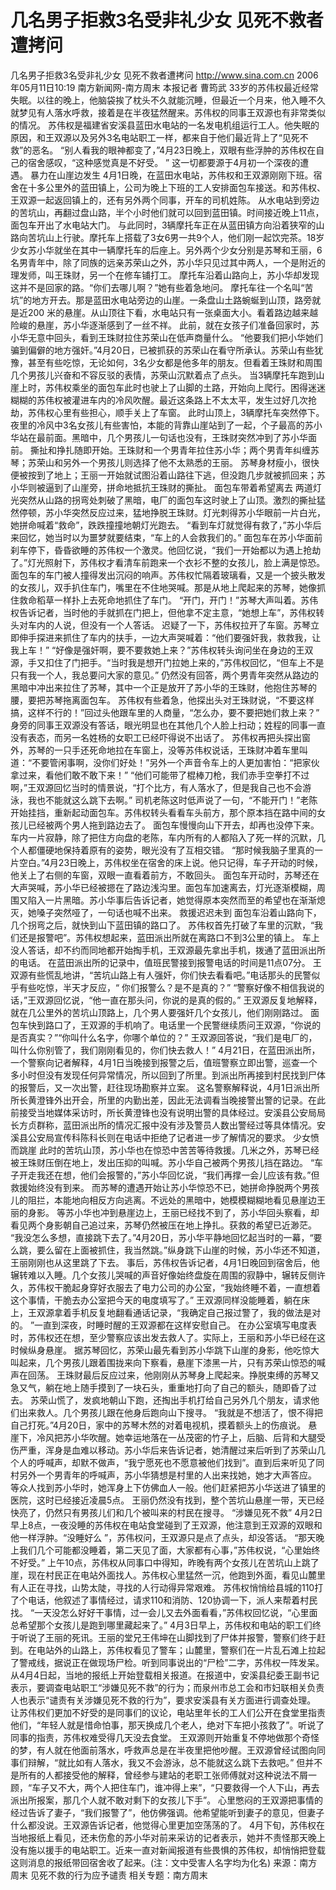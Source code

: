 # 几名男子拒救3名受非礼少女 见死不救者遭拷问

几名男子拒救3名受非礼少女 见死不救者遭拷问
http://www.sina.com.cn 2006年05月11日10:19 南方新闻网-南方周末
本报记者 曹筠武
33岁的苏伟权最近经常失眠。以往的晚上，他脑袋挨了枕头不久就能沉睡，但最近一个月来，他入睡不久就梦见有人落水呼救，接着是在半夜猛然醒来。苏伟权的同事王双源也有非常类似的情况。
苏伟权是福建省安溪县蓝田水电站的一名发电机组运行工人。他失眠的原因，和王双源以及另外3名电站职工一样，都来自于他们最近背上了“见死不救”的恶名。
“别人看我的眼神都变了，”4月23日晚上，双眼有些浮肿的苏伟权在自己的宿舍感叹，“这种感觉真是不好受。 ”
这一切都要源于4月初一个深夜的遭遇。
暴力在山崖边发生
4月1日晚，在蓝田水电站，苏伟权和王双源刚刚下班。宿舍在十多公里外的蓝田镇上，公司为晚上下班的工人安排面包车接送。和苏伟权、王双源一起返回镇上的，还有另外两个同事，开车的司机姓陈。
从水电站到旁边的苦坑山，再翻过盘山路，半个小时他们就可以回到蓝田镇。时间接近晚上11点，面包车开出了水电站大门。
与此同时，3辆摩托车正在从蓝田镇方向沿着狭窄的山路向苦坑山上行驶。摩托车上搭载了3女6男一共9个人，他们刚一起饮完茶。18岁少女苏小华就坐在其中一辆摩托车的后座上。另外两个少女分别是苏琴和王丽，6名男青年中，除了同族的远亲苏荣山之外，苏小华只见过其中两人，一个是附近的理发师，叫王珠财，另一个在修车铺打工。
摩托车沿着山路向上，苏小华却发现这并不是回家的路。“你们去哪儿啊？”她有些着急地问。
摩托车往一个名叫“苦坑”的地方开去。那是蓝田水电站旁边的山崖。一条盘山土路蜿蜒到山顶，路旁就是近200 米的悬崖。从山顶往下看，水电站只有一张桌面大小。看着路边越来越险峻的悬崖，苏小华逐渐感到了一丝不祥。
此前，就在女孩子们准备回家时，苏小华无意中回头，看到王珠财拉住苏荣山在低声商量什么。
“他要我们把小华她们骗到偏僻的地方强奸。”4月20日，已被抓获的苏荣山在看守所承认。苏荣山有些犹豫，甚至有些吃惊，无论如何，3名少女都是他多年的朋友。但看着王珠财和周围几个男孩儿兴奋和不容反驳的表情，苏荣山沉默着点了点头。
当3辆摩托车跑到山崖上时，苏伟权乘坐的面包车此时也驶上了山脚的土路，开始向上爬行。困得迷迷糊糊的苏伟权被灌进车内的冷风吹醒。最近这条路上不太太平，发生过好几次抢劫，苏伟权心里有些担心，顺手关上了车窗。
此时山顶上，3辆摩托车突然停下。夜里的冷风中3名女孩儿有些害怕，本能的背靠山崖站到了一起，个子最高的苏小华站在最前面。黑暗中，几个男孩儿一句话也没有，王珠财突然冲到了苏小华面前。
撕扯和挣扎随即开始。王珠财和一个男青年拉住苏小华；两个男青年纠缠苏琴；苏荣山和另外一个男孩儿则选择了他不太熟悉的王丽。
苏琴身材瘦小，很快便被按到了地上；王丽一开始就试图沿着山路往下逃，但没跑几步就被抓回来；苏小华则被逼到了山崖旁，拼命地抵抗王珠财的撕扯。
面包车带着希望离去
两道灯光突然从山路的拐弯处刺破了黑暗，电厂的面包车这时驶上了山顶。激烈的撕扯猛然停顿，苏小华突然反应过来，猛地挣脱王珠财。灯光刺得苏小华眼前一片白光，她拼命喊着“救命”，跌跌撞撞地朝灯光跑去。
“看到车灯就觉得有救了，”苏小华后来回忆，她当时以为噩梦就要结束，“车上的人会救我们的。”
面包车在苏小华面前刹车停下，昏昏欲睡的苏伟权一个激灵。他回忆说，“我们一开始都以为遇上抢劫了。”灯光照射下，苏伟权才看清车前跑来一个衣衫不整的女孩儿，脸上满是惊恐。
面包车的车门被人撞得发出沉闷的响声。苏伟权忙隔着玻璃看，又是一个披头散发的女孩儿，双手扒住车门，嘴里在不住地哭喊。那是从地上爬起来的苏琴，她像抓住救命稻草一样扑上去死命地抓住了车门。
“开门，开门！”苏琴大声叫着。苏伟权告诉记者，当时他的手就抓在门把上，但他拿不定主意，“她想上车”，苏伟权转头对车内的人说，但没有一个人答话。
迟疑了一下，苏伟权拉开了车窗。苏琴立即伸手探进来抓住了车内的扶手，一边大声哭喊着：“他们要强奸我，救救我，让我上车！”
“好像是强奸啊，要不要救她上来？”苏伟权转头询问坐在身边的王双源，手又扣住了门把手。“当时我是想开门拉她上来的，”苏伟权回忆，“但车上不是只有我一个人，我总要问大家的意见。”
仍然没有回答，两个男青年突然从路边的黑暗中冲出来拉住了苏琴，其中一个正是放开了苏小华的王珠财，他抱住苏琴的腰，要把苏琴拖离面包车。
苏伟权有些着急，他探出头对王珠财说，“不要这样搞，这样不行的！”回过头他跟车里的人商量，“怎么办，要不要把她们救上来？”
身旁的同事王双源没有答话，眼光明显也在其他几个人脸上扫动；姓程的同事一直没有表态，而另一名姓杨的女职工已经吓得说不出话了。
苏伟权再把头探出窗外，苏琴的一只手还死命地拉在车窗上，没等苏伟权说话，王珠财冲着车里叫道：“不要管闲事啊，没你们好处！”另外一个声音令车上的人更加害怕：“把家伙拿过来，看他们敢不敢下来！”
“他们可能带了棍棒刀枪，我们赤手空拳打不过啊，”王双源回忆当时的情景说，“打个比方，有人落水了，但是我自己也不会游泳，我也不能就这么跳下去啊。”
司机老陈这时低声说了一句，“不能开门！”老陈开始挂挡，重新起动面包车。苏伟权转头看看车头前方，那个原本挡在路中间的女孩儿已经被两个男人拖到路边去了。
面包车慢慢向山下开去，却再也没停下来。车内一片寂静，除了把住方向盘的老陈，车内所有的人都陷入了死一样的沉默，几个人都僵硬地保持着原有的姿势，眼光没有了互相交错。
“那时候我脑子里真的一片空白。”4月23日晚上，苏伟权坐在宿舍的床上说。他只记得，车子开动的时候，他关上了右侧的车窗，双眼一直看着前方，不敢回头。
面包车开动时，苏琴还在大声哭喊，苏小华已经被摁在了路边浅沟里。面包车加速离去，灯光逐渐模糊，周围又陷入一片黑暗。苏小华事后告诉记者，她觉得原本突然而至的希望也在渐渐熄灭，她嗓子突然哑了，一句话也喊不出来。
救援迟迟未到
面包车沿着山路向下，几个拐弯之后，就快到山下蓝田镇的路口了。
苏伟权首先打破了车里的沉默，“我们还是报警吧”。苏伟权想起来，蓝田派出所就在离路口不到3公里的镇上。
车上没人答话，却不约而同地都开始掏手机，王双源最先拿出手机，拨通了蓝田派出所的电话。
在蓝田派出所的记录中，值班民警接到报警电话的时间是11点07分。
王双源有些慌乱地讲，“苦坑山路上有人强奸，你们快去看看吧。”电话那头的民警似乎有些吃惊，半天才反应，“ 你们报警么？是不是真的？”
“警察好像不相信我说的话，”王双源回忆说，“他一直在那头问，你说的是真的假的。”
王双源反复地解释，就在几公里外的苦坑山顶路上，几个男人要强奸几个女孩儿，他们刚刚路过。
面包车快到路口了，王双源的手机响了。电话里一个民警继续质问王双源，“你说的是否真实？”“你叫什么名字，你哪个单位的？”
王双源回答说，“我们是电厂的，叫什么你别管了，我们刚刚看见的，你们快去救人！”
4月21日，在蓝田派出所，一个警察向记者解释，4月1日当晚接到报警之后，值班警察立即出警，巡查一个多小时但没有发现任何异常情况，所以回到了所里。到派出所再接到村民找到尸体的报警后，又一次出警，赶往现场勘察并立案。
这名警察解释说，4月1日派出所所长黄澄锋外出开会，所里的内勤出差，因此无法调看当晚接警出警的记录。在此前接受当地媒体采访时，所长黄澄锋也没有说明出警的具体经过。安溪县公安局局长方贞群称，蓝田派出所的情况汇报中没有涉及警员人数出警经过等具体情况。安溪县公安局宣传科陈科长则在电话中拒绝了记者进一步了解情况的要求。
少女愤而跳崖
此时的苦坑山顶，苏小华也在惊恐中苦苦等待救援。几米之外，苏琴已经被王珠财压倒在地上，发出压抑的叫喊。苏小华自己被两个男孩儿挡在路边。
“车子开走我还在想，他们会报警的，”苏小华回忆说，“我们再撑一会儿应该有救。”但救援始终没有到来。
而苏琴的遭遇开始让苏小华惊恐不已，她拼命挣脱两个男孩儿的阻拦，本能地向相反方向逃离。不远处的黑暗中，她模模糊糊地看见悬崖边王丽的身影。
等苏小华也冲到悬崖边上，王丽已经找不到了，苏小华回头察看，却看见两个身影朝自己追过来，苏琴仍然被压在地上挣扎。获救的希望已近渺茫。
“我没怎么多想，直接跳下去了。”4月20日，苏小华平静地回忆起当时的一幕，“要么跳，要么留在上面被抓住，我当然跳。”纵身跳下山崖的时候，苏小华还不知道，王丽刚刚也从这里跳了下去。
事后，苏伟权告诉记者，4月1日晚回到宿舍后，他辗转难以入睡。几个女孩儿哭喊的声音好像始终盘旋在周围的寂静中，辗转反侧许久，苏伟权干脆起身穿好衣服去了电力公司的办公室，“我始终睡不着，一直想着这个事情，干脆去办公室把今天的电度填写了。”
王双源同样没能睡着，躺在床上，王双源拿着手机反复地翻看通话记录，“我确定自己报过警了，我的做法是对的。 ”一直到深夜，时睡时醒的王双源都在这样安慰自己。
在办公室填写电度表时，苏伟权还在想，至少警察应该出发去救人了。实际上，王丽和苏小华已经在这时候纵身悬崖。
据苏琴回忆，苏荣山最先看到苏小华跳下山崖的身影，他吃惊大叫起来，几个男孩儿跟着围拢来向下察看，悬崖下漆黑一片，只有苏荣山惊恐的喊声在回荡。
王珠财最后反应过来，他刚刚从苏琴身上爬起来。挣脱束缚的苏琴又急又气，躺在地上随手摸到了一块石头，重重地打向了自己的额头，随即昏了过去。
苏荣山慌了，发疯地朝山下跑，还掏出手机打给自己另外几个朋友，请求他们出来救人。几个男孩儿跟在他身后跑向山下搜寻。
“我就是不想活了，恨不得把自己打死。”4月20日，家中的苏琴木然的对着电视机，摸着额头上的伤痕说。
悬崖下，冷风把苏小华吹醒。她幸运地落在一丛茂密的竹子上，后脑、后背和大腿受伤严重，浑身是血难以移动。苏小华后来告诉记者，她清醒过来后听到了苏荣山几个人的呼喊声，却默不做声，“我宁愿死也不愿意被他们找到”。直到后来听见了同村另外一个男青年的呼喊声，苏小华猜想是村里的人出来找她，她才大声答应。
等众人找到苏小华时，她浑身上下仿佛血人一般。他们赶紧把苏小华送进了镇里的医院，这时已经接近凌晨5点。
王丽仍然没有找到，整个苦坑山悬崖一带，天已经快亮了，仍然只有男孩儿们和几个被叫来的村民在搜寻。
“涉嫌见死不救”
4月2日早上8点，一夜没睡的苏伟权在电站食堂碰到了王双源，他注意到王双源的双眼和他一样浮肿。“没睡好么 ”，苏伟权问，王双源只是点了点头，却没答话。
“那天晚上我们几个可能都没睡着，第二天见了面，大家都有心事，”苏伟权说，“心里始终不好受。”
上午10点，苏伟权从同事口中得知，昨晚有两个女孩儿在苦坑山上跳了崖，现在村民正在电站外面找人。苏伟权心里猛然一沉，他跑到外面，看见山麓里有人正在寻找，山势太陡，寻找的人行动得异常艰难。
苏伟权悄悄给县城的110打了个电话，他叙述了事情经过，请求110和消防、120协调一下，派人来帮着村民找。
“一天没怎么好好干事情，过一会儿又去外面看看，”苏伟权回忆说，“心里面总希望那个女孩儿是跑到哪里藏起来了。”
4月3日早上，苏伟权和电站的职工们终于听说了王丽的死讯。王丽的堂兄王伟坤在山脚找到了尸体并报警，警察们终于赶到。在电站外的山路上，苏伟权看见了警车；山麓里，警察们在一片乱石滩上拉起了警戒线，据说正在做现场尸检。听到同事说出的“尸检”二字，苏伟权一阵发呆。
从4月4日起，当地的报纸上开始登载相关报道。在报道中，安溪县纪委王副书记表示，要调查电站职工“涉嫌见死不救”的行为；而泉州市总工会和市妇联相关负责人也表示“谴责有关涉嫌见死不救的行为”，要求安溪县有关方面进行调查处理。
让苏伟权们更加不好受的是同事们的议论，电站里年长的工人们公开在食堂里指责他们，“年轻人就是惜命怕事，那天换成几个老人，绝对下车把小孩救了”。听说了同事的指责，苏伟权难受得几天没去食堂。
王双源则开始重复不停地做那个奇怪的梦，有人就在他面前落水，呼救声总是在半夜里把他吵醒。王双源曾经试图向同事们辩解，“就比如有人落水，我又不会游泳，总不能就这么跳下去救吧。”
但并不是所有的人都接受他的解释，曾经参与建站的老职工张师傅就对这种说法不屑一顾，“车子又不大，两个人把住车门，谁冲得上来”，“只要救得一个人下山，再去派出所报案，那几个人就不敢对剩下的女孩儿下手”。
心里憋闷的王双源把事情的经过告诉了妻子，“我们报警了”，他仿佛强调。他希望能听到妻子的意见，但妻子什么都没说。王双源告诉记者，他觉得心里更加空荡荡的了。
4月下旬，苏伟权在当地报纸上看见，还未伤愈的苏小华对前来采访的记者表示，她并不责怪那天晚上没有施以援手的电站职工。近来一直对新闻报道有些畏惧的苏伟权，却悄悄把登载这则消息的报纸带回宿舍收了起来。(注：文中受害人名字均为化名) 来源：南方周末
见死不救的行为应予谴责
相关专题：南方周末 

